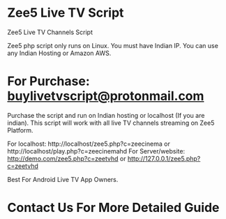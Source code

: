 # Zee5 Live TV Script
Zee5 Live TV Channels Script 

Zee5 php script only runs on Linux. You must have Indian IP. You can use any Indian Hosting or Amazon AWS.

# For Purchase: buylivetvscript@protonmail.com
Purchase the script and run on Indian hosting or localhost (If you are indian). This script will work with all live TV channels streaming on Zee5 Platform.

For localhost: http://localhost/zee5.php?c=zeecinema or http://localhost/play.php?c=zeecinemahd For Server/website: http://demo.com/zee5.php?c=zeetvhd or http://127.0.0.1/zee5.php?c=zeetvhd

Best For Android Live TV App Owners.

# Contact Us For More Detailed Guide
